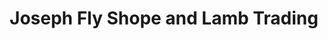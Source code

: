 ---
title: "Joseph Fly Shope and Lamb Trading"
url: /joseph/joseph-fly-shope-and-lamb-trading/
shop: Outdoor
---